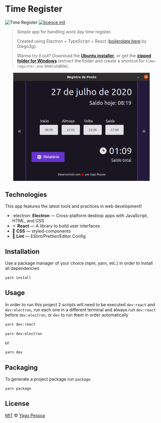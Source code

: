# Time Register

![Time Register](https://img.shields.io/badge/Yago%20Pessoa-Time--Register-%236633cc)
[![licence mit](https://img.shields.io/badge/licence-MIT-blue.svg)](https://choosealicense.com/licenses/mit/)

> Simple app for handling work day time register.
>
> Created using Electron + TypeScript + React ([boilerplate here](https://github.com/diego3g/electron-typescript-react) by Diego3g).
> 
> Wanna try it out? Download the [**Ubuntu installer**](https://drive.google.com/file/d/1NwUdyUQqa6ZfNyP7YMHbB6vMQ-2ibQlf/view?usp=sharing), or get the [**zipped folder for Windows**](https://drive.google.com/file/d/1XQFAXcYhe--Eo90TmE4OsQQ2fRwg65eP/view?usp=sharing) (extract the folder and create a shortcut for `time-register.exe` executable).

<p align="center">
  <img alt="Image do projeto" width="450px" src="./docs/demo.png" />
</p>

## Technologies

This app features the latest tools and practices in web development!

- :electron: **Electron** — Cross-platform desktop apps with JavaScript, HTML, and CSS
- ⚛ **React** — A library to build user interfaces
- 💅 **CSS** — styled-components
- 💖 **Lint** — ESlint/Prettier/Editor Config

## Installation

Use a package manager of your choice (npm, yarn, etc.) in order to install all dependencies

```bash
yarn install
```

## Usage

In order to run this project 2 scripts will need to be executed `dev:react` and `dev:electron`, run each one in a different terminal and always run `dev:react` before `dev:electron`, or `dev` to run them in order automatically

```bash
yarn dev:react
```

```bash
yarn dev:electron
```

or

```bash
yarn dev
```

## Packaging

To generate a project package run `package`

```bash
yarn package
```

## License

[MIT](https://choosealicense.com/licenses/mit/) © [Yago Pessoa](https://www.linkedin.com/in/yagopessoa/)
